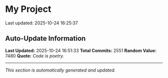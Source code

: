 # My Project


Last updated: 2025-10-24 16:25:37






























































































































































































































































































































































































































































































































































































































































































































































































































































































































































































































































































































































































































































































































































































































































































































































































































































































































































































































































































































































































































































































































































































































































































































































































































































































































































































































































































































































































































































































































































































































































## Auto-Update Information

**Last Updated:** 2025-10-24 16:51:33
**Total Commits:** 2551
**Random Value:** 7480
**Quote:** _Code is poetry._

---
_This section is automatically generated and updated._